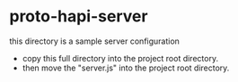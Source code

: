 # proto-hapi-server
this directory is a sample server configuration
- copy this full directory into the project root directory.
- then move the "server.js" into the project root directory.